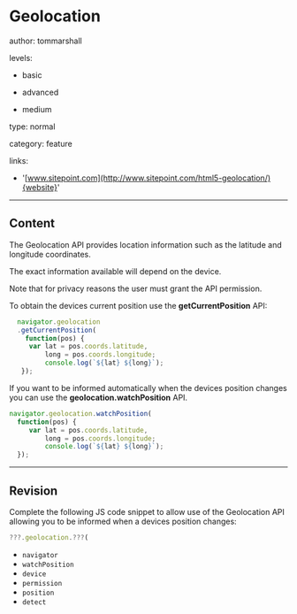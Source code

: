 # Geolocation
author: tommarshall

levels:

  - basic

  - advanced

  - medium

type: normal

category: feature

links:

  - '[www.sitepoint.com](http://www.sitepoint.com/html5-geolocation/){website}'

---
## Content

The Geolocation API provides location information such as the latitude and longitude coordinates. 

The exact information available will depend on the device.

Note that for privacy reasons the user must grant the API permission.

To obtain the devices current position use the **getCurrentPosition** API:

```JavaScript
  navigator.geolocation
  .getCurrentPosition(
    function(pos) {
     var lat = pos.coords.latitude,
         long = pos.coords.longitude;
         console.log(`${lat} ${long}`);
   });
```

If you want to be informed automatically when the devices position changes you can use the 
**geolocation.watchPosition** API.

```JavaScript
navigator.geolocation.watchPosition(
  function(pos) {
     var lat = pos.coords.latitude,
         long = pos.coords.longitude;
         console.log(`${lat} ${long}`);
  });
```

---
## Revision

Complete the following JS code snippet to allow use of the Geolocation API allowing you to be informed when a devices position changes:

```javascript
???.geolocation.???(
```

* `navigator`
* `watchPosition`
* `device`
* `permission`
* `position`
* `detect`